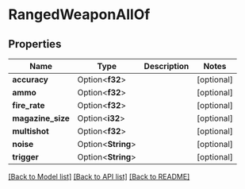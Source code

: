 # RangedWeaponAllOf

## Properties

Name | Type | Description | Notes
------------ | ------------- | ------------- | -------------
**accuracy** | Option<**f32**> |  | [optional]
**ammo** | Option<**f32**> |  | [optional]
**fire_rate** | Option<**f32**> |  | [optional]
**magazine_size** | Option<**i32**> |  | [optional]
**multishot** | Option<**f32**> |  | [optional]
**noise** | Option<**String**> |  | [optional]
**trigger** | Option<**String**> |  | [optional]

[[Back to Model list]](../README.md#documentation-for-models) [[Back to API list]](../README.md#documentation-for-api-endpoints) [[Back to README]](../README.md)


